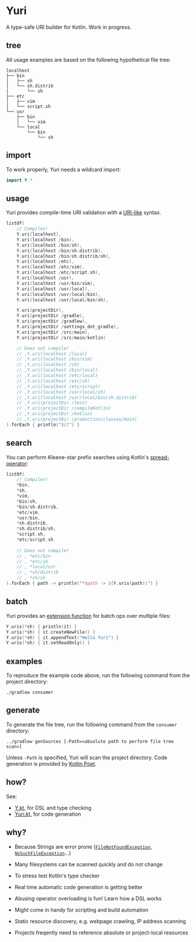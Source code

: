 # Yuri

A type-safe URI builder for Kotlin. Work in progress.

## tree

All usage examples are based on the following hypothetical file tree:

```
localhost
├── bin
│   ├── sh
│   └── sh.distrib
|       └── sh
├── etc
│   ├── vim
|   └── script.sh
└── usr
    ├── bin
    │   └── vim
    └── local
        └── bin
            └── sh
```
## import

To work properly, Yuri needs a wildcard import:

```kotlin
import Y.*
```

## usage

Yuri provides compile-time URI validation with a [URI-like](https://en.wikipedia.org/wiki/Uniform_Resource_Identifier) syntax.

```kotlin
listOf(
    // Compiles!
    Y.uri(localhost),
    Y.uri(localhost /bin),
    Y.uri(localhost /bin/sh),
    Y.uri(localhost /bin/sh.distrib),
    Y.uri(localhost /bin/sh.distrib/sh),
    Y.uri(localhost /etc),
    Y.uri(localhost /etc/vim),
    Y.uri(localhost /etc/script.sh),
    Y.uri(localhost /usr),
    Y.uri(localhost /usr/bin/vim),
    Y.uri(localhost /usr/local),
    Y.uri(localhost /usr/local/bin),
    Y.uri(localhost /usr/local/bin/sh),

    Y.uri(projectDir),
    Y.uri(projectDir /gradle),
    Y.uri(projectDir /gradlew),
    Y.uri(projectDir /settings_dot_gradle),
    Y.uri(projectDir /src/main),
    Y.uri(projectDir /src/main/kotlin)

    // Does not compile!
    // ,Y.uri(localhost /local)
    // ,Y.uri(localhost /bin/vim)
    // ,Y.uri(localhost /sh)
    // ,Y.uri(localhost /bin/local)
    // ,Y.uri(localhost /etc/local)
    // ,Y.uri(localhost /etc/sh)
    // ,Y.uri(localhost /etc/script)
    // ,Y.uri(localhost /usr/local/sh)
    // ,Y.uri(localhost /usr/local/bin/sh.distrib)
    // ,Y.uri(projectDir /test)
    // ,Y.uri(projectDir /compileKotlin)
    // ,Y.uri(projectDir /kotlin)
    // ,Y.uri(projectDir /production/classes/main)
).forEach { println("$it") }
```

## search

You can perform Kleene-star prefix searches using Kotlin's [spread-operator](https://kotlinlang.org/docs/reference/functions.html#variable-number-of-arguments-varargs):

```kotlin
listOf(
    // Compiles!
    *bin,
    *sh,
    *vim,
    *bin/sh,
    *bin/sh.distrib,
    *etc/vim,
    *usr/bin,
    *sh.distrib,
    *sh.distrib/sh,
    *script.sh,
    *etc/script.sh
    
    // Does not compile!
    // , *etc/bin
    // , *etc/sh
    // , *local/usr
    // , *sh/distrib
    // , *sh/sh
).forEach { path -> println("*$path -> ${Y.uris(path)}") }
```

## batch

Yuri provides an [extension function](https://kotlinlang.org/docs/reference/extensions.html#extension-functions) for batch ops over multiple files:

```kotlin
Y.uris(*sh) { println(it) }
Y.uris(*sh) { it.createNewFile() }
Y.uris(*sh) { it.appendText("Hello Yuri") }
Y.uris(*sh) { it.setReadOnly() }
```

## examples

To reproduce the example code above, run the following command from the project directory:

```
./gradlew consumer
```

## generate

To generate the file tree, run the following command from the `consumer` directory:

```
../gradlew genSources [-Path=<absolute path to perform file tree scan>]
```

Unless `-Path` is specified, Yuri will scan the project directory. Code generation is provided by [Kotlin Poet](https://github.com/square/kotlinpoet).

## how?

See:

* [Y.kt](consumer/src/main/kotlin/samples/Y.kt), for DSL and type checking
* [Yuri.kt](plugin/src/main/kotlin/co/ndan/yuri/Yuri.kt), for code generation

## why?

- Because Strings are error prone ([`FileNotFoundException`](https://docs.oracle.com/javase/7/docs/api/java/io/FileNotFoundException.html), [`NoSuchFileException`](https://docs.oracle.com/javase/7/docs/api/java/nio/file/NoSuchFileException.html)...)

- Many filesystems can be scanned quickly and do not change

- To stress test Kotlin's type checker

- Real time automatic code generation is getting better

- Abusing operator overloading is fun! Learn how a DSL works

- Might come in handy for scripting and build automation

- Static resource discovery, e.g. webpage crawling, IP address scanning

- Projects freqently need to reference absolute or project-local resources
